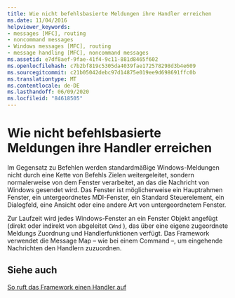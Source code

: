 ```yaml
---
title: Wie nicht befehlsbasierte Meldungen ihre Handler erreichen
ms.date: 11/04/2016
helpviewer_keywords:
- messages [MFC], routing
- noncommand messages
- Windows messages [MFC], routing
- message handling [MFC], noncommand messages
ms.assetid: e7df8aef-9fae-41f4-9c11-881d8465f602
ms.openlocfilehash: c7b2bf819c5305da4039fae172578298d3b4e609
ms.sourcegitcommit: c21b05042debc97d14875e019ee9d698691ffc0b
ms.translationtype: MT
ms.contentlocale: de-DE
ms.lasthandoff: 06/09/2020
ms.locfileid: "84618505"
---
```

# <a name="how-noncommand-messages-reach-their-handlers"></a>Wie nicht befehlsbasierte Meldungen ihre Handler erreichen

Im Gegensatz zu Befehlen werden standardmäßige Windows-Meldungen nicht durch eine Kette von Befehls Zielen weitergeleitet, sondern normalerweise von dem Fenster verarbeitet, an das die Nachricht von Windows gesendet wird. Das Fenster ist möglicherweise ein Hauptrahmen Fenster, ein untergeordnetes MDI-Fenster, ein Standard Steuerelement, ein Dialogfeld, eine Ansicht oder eine andere Art von untergeordnetem Fenster.

Zur Laufzeit wird jedes Windows-Fenster an ein Fenster Objekt angefügt (direkt oder indirekt von abgeleitet `CWnd` ), das über eine eigene zugeordnete Meldungs Zuordnung und Handlerfunktionen verfügt. Das Framework verwendet die Message Map – wie bei einem Command –, um eingehende Nachrichten den Handlern zuzuordnen.

## <a name="see-also"></a>Siehe auch

[So ruft das Framework einen Handler auf](how-the-framework-calls-a-handler.md)
